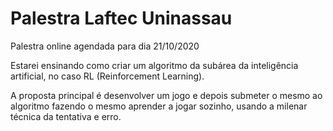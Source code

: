 # Palestra Laftec Uninassau

Palestra online agendada para dia 21/10/2020

Estarei ensinando como criar um algoritmo da subárea da inteligência artificial, no caso RL (Reinforcement Learning).

A proposta principal é desenvolver um jogo e depois submeter o mesmo ao algoritmo fazendo o mesmo aprender a jogar sozinho, usando a milenar técnica da tentativa e erro.
